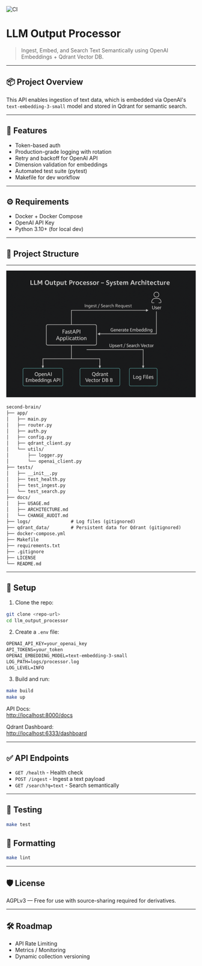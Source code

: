 ![CI](https://github.com/raold/second-brain/actions/workflows/ci.yml/badge.svg)

# LLM Output Processor

> Ingest, Embed, and Search Text Semantically using OpenAI Embeddings + Qdrant Vector DB.

---

## 📦 Project Overview
This API enables ingestion of text data, which is embedded via OpenAI's `text-embedding-3-small` model and stored in Qdrant for semantic search.

---

## 🚀 Features
- Token-based auth
- Production-grade logging with rotation
- Retry and backoff for OpenAI API
- Dimension validation for embeddings
- Automated test suite (pytest)
- Makefile for dev workflow

---

## ⚙️ Requirements
- Docker + Docker Compose
- OpenAI API Key
- Python 3.10+ (for local dev)

---

## 📁 Project Structure

---

![System Architecture - Dark Theme](docs/fc3585e6-dca3-4044-a2a1-b2192fd49eb2.png)

```
second-brain/
├── app/
│   ├── main.py
│   ├── router.py
│   ├── auth.py
│   ├── config.py
│   ├── qdrant_client.py
│   └── utils/
│       ├── logger.py
│       └── openai_client.py
├── tests/
│   ├── __init__.py
│   ├── test_health.py
│   ├── test_ingest.py
│   └── test_search.py
├── docs/
│   ├── USAGE.md
│   ├── ARCHITECTURE.md
│   └── CHANGE_AUDIT.md
├── logs/               # Log files (gitignored)
├── qdrant_data/        # Persistent data for Qdrant (gitignored)
├── docker-compose.yml
├── Makefile
├── requirements.txt
├── .gitignore
├── LICENSE
└── README.md
```
---

## 🔧 Setup

1. Clone the repo:
```bash
git clone <repo-url>
cd llm_output_processor
```

2. Create a `.env` file:
```
OPENAI_API_KEY=your_openai_key
API_TOKENS=your_token
OPENAI_EMBEDDING_MODEL=text-embedding-3-small
LOG_PATH=logs/processor.log
LOG_LEVEL=INFO
```

3. Build and run:
```bash
make build
make up
```

API Docs:  
[http://localhost:8000/docs](http://localhost:8000/docs)

Qdrant Dashboard:  
[http://localhost:6333/dashboard](http://localhost:6333/dashboard)

---

## ✅ API Endpoints

- `GET /health` - Health check
- `POST /ingest` - Ingest a text payload
- `GET /search?q=text` - Search semantically

---

## 🧪 Testing
```bash
make test
```

## 🧹 Formatting
```bash
make lint
```

---

## 🛡️ License
AGPLv3 — Free for use with source-sharing required for derivatives.

---

## 🛠️ Roadmap
- API Rate Limiting
- Metrics / Monitoring
- Dynamic collection versioning
